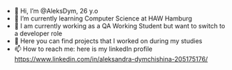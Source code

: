 - 👋 Hi, I’m @AleksDym, 26 y.o 
- 🌱 I’m currently learning Computer Science at HAW Hamburg
- 👀 I am currently working as a QA Working Student but want to switch to a developer role
- 💞️ Here you can find projects that I worked on during my studies
- 📫 How to reach me: here is my linkedIn profile https://www.linkedin.com/in/aleksandra-dymchishina-205175176/

<!---
AleksDym/AleksDym is a ✨ special ✨ repository because its `README.md` (this file) appears on your GitHub profile.
You can click the Preview link to take a look at your changes.
--->
